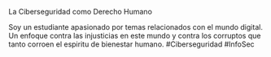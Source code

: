 La Ciberseguridad como Derecho Humano

Soy un estudiante apasionado por temas relacionados con el mundo digital.
Un enfoque contra las injusticias en este mundo y contra los corruptos que tanto corroen el espiritu de bienestar humano.
#Ciberseguridad #InfoSec
